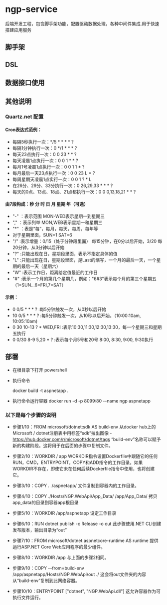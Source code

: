 # ngp-service
后端开发工程，包含脚手架功能，配置驱动数据处理，各种中间件集成.用于快速搭建应用服务

## 脚手架

## DSL

## 数据接口使用

## 其他说明
### Quartz.net 配置
#### Cron表达式范例：
- 每隔5秒执行一次：*/5 * * * * ?
- 每隔1分钟执行一次：0 */1 * * * ?
- 每天23点执行一次：0 0 23 * * ?
- 每天凌晨1点执行一次：0 0 1 * * ?
- 每月1号凌晨1点执行一次：0 0 1 1 * ?
- 每月最后一天23点执行一次：0 0 23 L * ?
- 每周星期天凌晨1点实行一次：0 0 1 ? * L
- 在26分、29分、33分执行一次：0 26,29,33 * * * ?
- 每天的0点、13点、18点、21点都执行一次：0 0 0,13,18,21 * * ?

#### 由7段构成：秒 分 时 日 月 星期 年（可选）
- "-" ：表示范围  MON-WED表示星期一到星期三
- "," ：表示列举 MON,WEB表示星期一和星期三
- "*" ：表是“每”，每月，每天，每周，每年等
- 对于星期里面，SUN=1  SAT=6
- "/" :表示增量：0/15（处于分钟段里面） 每15分钟，在0分以后开始，3/20 每20分钟，从3分钟以后开始
- "?" :只能出现在日，星期段里面，表示不指定具体的值
- "L" :只能出现在日，星期段里面，是Last的缩写，一个月的最后一天，一个星期的最后一天（星期六）
- "W" :表示工作日，距离给定值最近的工作日
- "#" :表示一个月的第几个星期几，例如："6#3"表示每个月的第三个星期五（1=SUN...6=FRI,7=SAT）

#### 示例：
- 0 0/5 * * * ? :每5分钟触发一次，从0秒以后开始
- 10 0/5 * * * ? :每5分钟触发一次，从10秒以后开始。（10:00:10am, 10:05:10am)
- 0 30 10-13 ? * WED,FRI :表示10:30,11:30,12:30,13:30，每一个星期三和星期五执行
- 0 0/30 8-9 5,20 * ? :表示每个月5号和20号 8:00, 8:30, 9:00, 9:30执行

## 部署
- 在根目录下打开 powershell
- 执行命令

    docker build -t aspnetapp .
- 执行命令运行容器 
    docker run -d -p 8099:80 --name ngp aspnetapp

### 以下是每个步骤的说明
- 步骤1/10：FROM microsoft/dotnet:sdk AS build-env
  从docker hub上的Microsoft / dotnet注册表中用标签“sdk”拉出图像 - https://hub.docker.com/r/microsoft/dotnet/tags
  “build-env”名称可以赋予新的构建阶段。这将用于在后面的步骤中复制文件。

- 步骤2/10：WORKDIR / app 
  WORKDIR指令设置Dockerfile中跟随它的任何RUN，CMD，ENTRYPOINT，COPY和ADD指令的工作目录。如果WORKDIR不存在，即使它未在任何后续Dockerfile指令中使用，也将创建它。
  
- 步骤3/10：COPY . ./aspnetapp/
  文件复制到容器内的工作目录。
  
- 步骤4/10：COPY ./Hosts/NGP.WebApi/App_Data/ /app/App_Data/
  拷贝app_data的目录到容器app根目录
  
- 步骤5/10：WORKDIR /app/aspnetapp
  设定工作目录
 
- 步骤6/10：RUN dotnet publish -c Release -o out
  此步骤使用.NET CLI创建发布版本，输出目录为“out”
  
- 步骤7/10：FROM microsoft/dotnet:aspnetcore-runtime AS runtime
  提供运行ASP.NET Core Web应用程序的最少组件。
  
- 步骤8/10：WORKDIR /app
  与上面的步骤2相同。
  
- 步骤9/10：COPY --from=build-env /app/aspnetapp/Hosts/NGP.WebApi/out ./
  这会将out文件夹的内容从“build-env”复制到此网络容器。
  
- 步骤10/10：ENTRYPOINT ["dotnet", "NGP.WebApi.dll"]
  这允许容器作为可执行文件运行。
  
 
